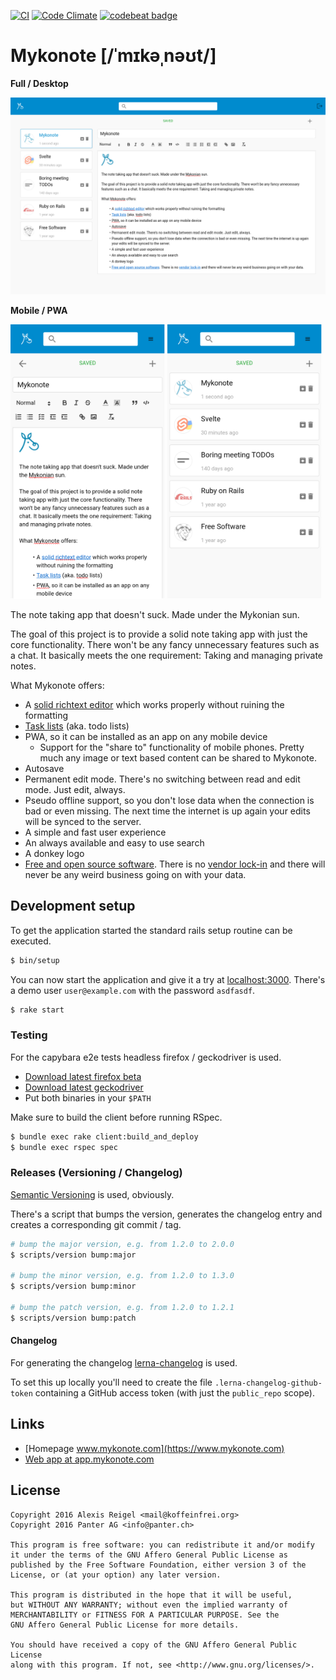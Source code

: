 [![CI](https://github.com/panter/mykonote/actions/workflows/ci.yml/badge.svg)](https://github.com/panter/mykonote/actions/workflows/ci.yml)
[![Code Climate](https://codeclimate.com/github/codeclimate/codeclimate/badges/gpa.svg)](https://codeclimate.com/github/panter/mykonote)
[![codebeat badge](https://codebeat.co/badges/6f0e1968-b451-4cb9-84d9-9cc49c68e64f)](https://codebeat.co/projects/github-com-panter-mykonote-main)

# Mykonote [/ˈmɪkəˌnəʊt/]

**Full / Desktop**

![desktop](screenshot_desktop.png)

**Mobile / PWA**

<p>
  <img src="screenshot_mobile_1.png" alt="mobile note" width="49%" />
  <img src="screenshot_mobile_2.png" alt="mobile list" width="49%" />
</p>

The note taking app that doesn't suck. Made under the Mykonian sun.

The goal of this project is to provide a solid note taking app with just the
core functionality. There won't be any fancy unnecessary features such as a
chat. It basically meets the one requirement: Taking and managing private
notes.

What Mykonote offers:

* A [solid richtext editor](http://quilljs.com/) which works properly without
  ruining the formatting
* [Task lists](https://github.com/koffeinfrei/quill-task-list) (aka. todo
  lists)
* PWA, so it can be installed as an app on any mobile device
  * Support for the "share to" functionality of mobile phones. Pretty much any
    image or text based content can be shared to Mykonote.
* Autosave
* Permanent edit mode. There's no switching between read and edit mode. Just
  edit, always.
* Pseudo offline support, so you don't lose data when the connection is bad or even
  missing. The next time the internet is up again your edits will be synced to
  the server.
* A simple and fast user experience
* An always available and easy to use search
* A donkey logo
* [Free and open source software](https://www.gnu.org/philosophy/free-sw.html).
  There is no [vendor lock-in](https://en.wikipedia.org/wiki/Vendor_lock-in)
  and there will never be any weird business going on with your data.

## Development setup

To get the application started the standard rails setup routine can be
executed.

  ```bash
  $ bin/setup
  ```

You can now start the application and give it a try at
[localhost:3000](http://localhost:3000).
There's a demo user `user@example.com` with the password `asdfasdf`.

  ```bash
  $ rake start
  ```

### Testing

For the capybara e2e tests headless firefox / geckodriver is used.

- [Download latest firefox beta](https://www.mozilla.org/en-US/firefox/channel/desktop/)
- [Download latest geckodriver](https://github.com/mozilla/geckodriver/releases/latest)
- Put both binaries in your `$PATH`

Make sure to build the client before running RSpec.

```bash
$ bundle exec rake client:build_and_deploy
$ bundle exec rspec spec
```

### Releases (Versioning / Changelog)

[Semantic Versioning](https://semver.org/) is used, obviously.

There's a script that bumps the version, generates the changelog entry and
creates a corresponding git commit / tag.

```bash
# bump the major version, e.g. from 1.2.0 to 2.0.0
$ scripts/version bump:major

# bump the minor version, e.g. from 1.2.0 to 1.3.0
$ scripts/version bump:minor

# bump the patch version, e.g. from 1.2.0 to 1.2.1
$ scripts/version bump:patch
```

#### Changelog

For generating the changelog
[lerna-changelog](https://github.com/lerna/lerna-changelog) is used.

To set this up locally you'll need to create the file
`.lerna-changelog-github-token` containing a GitHub access token (with just the
`public_repo` scope).

## Links

- [Homepage www.mykonote.com](https://www.mykonote.com)
- [Web app at app.mykonote.com](https://app.mykonote.com)

## License

    Copyright 2016 Alexis Reigel <mail@koffeinfrei.org>
    Copyright 2016 Panter AG <info@panter.ch>

    This program is free software: you can redistribute it and/or modify
    it under the terms of the GNU Affero General Public License as
    published by the Free Software Foundation, either version 3 of the
    License, or (at your option) any later version.

    This program is distributed in the hope that it will be useful,
    but WITHOUT ANY WARRANTY; without even the implied warranty of
    MERCHANTABILITY or FITNESS FOR A PARTICULAR PURPOSE. See the
    GNU Affero General Public License for more details.

    You should have received a copy of the GNU Affero General Public License
    along with this program. If not, see <http://www.gnu.org/licenses/>.
